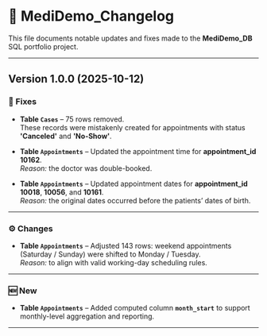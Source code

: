 # 🧾 MediDemo_Changelog

This file documents notable updates and fixes made to the **MediDemo_DB** SQL portfolio project.

---

## **Version 1.0.0 (2025-10-12)**

### 🐞 Fixes

- **Table `Cases`** – 75 rows removed.  
  These records were mistakenly created for appointments with status **'Canceled'** and **'No-Show'**.

- **Table `Appointments`** – Updated the appointment time for **appointment_id 10162**.  
  _Reason:_ the doctor was double-booked.

- **Table `Appointments`** – Updated appointment dates for **appointment_id 10018**, **10056**, and **10161**.  
  _Reason:_ the original dates occurred before the patients’ dates of birth.

---

### ⚙️ Changes

- **Table `Appointments`** – Adjusted 143 rows: weekend appointments (Saturday / Sunday) were shifted to Monday / Tuesday.  
  _Reason:_ to align with valid working-day scheduling rules.

---

### 🆕 New

- **Table `Appointments`** – Added computed column **`month_start`** to support monthly-level aggregation and reporting.

---
